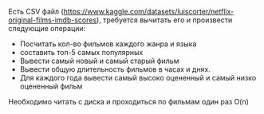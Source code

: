Есть CSV файл (https://www.kaggle.com/datasets/luiscorter/netflix-original-films-imdb-scores), требуется вычитать его и произвести следующие операции:
- Посчитать кол-во фильмов каждого жанра и языка
- составить топ-5 самых популярных
- Вывести самый новый и самый старый фильм
- Вывести общую длительность фильмов в часах и днях.
- Для каждого года вывести самый высоко оцененный и самый низко оцененный фильм

Необходимо читать с диска и проходиться по фильмам один раз
O(n)